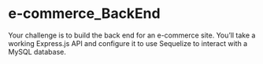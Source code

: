 # e-commerce_BackEnd
Your challenge is to build the back end for an e-commerce site. You’ll take a working Express.js API and configure it to use Sequelize to interact with a MySQL database.
